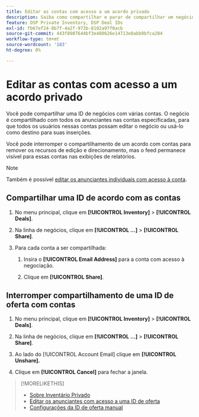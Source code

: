 ```yaml
---
title: Editar as contas com acesso a um acordo privado
description: Saiba como compartilhar e parar de compartilhar um negócio privado com contas diferentes.
feature: DSP Private Inventory, DSP Deal IDs
exl-id: fb67ef24-8b7f-4a2f-973b-8102a97f0acb
source-git-commit: 443f8907644bf3e480626e14713e8abb9bfca284
workflow-type: tm+mt
source-wordcount: '183'
ht-degree: 0%

---
```


# Editar as contas com acesso a um acordo privado

Você pode compartilhar uma ID de negócios com várias contas. O negócio é compartilhado com todos os anunciantes nas contas especificadas, para que todos os usuários nessas contas possam editar o negócio ou usá-lo como destino para suas inserções.

Você pode interromper o compartilhamento de um acordo com contas para remover os recursos de edição e direcionamento, mas o feed permanece visível para essas contas nas exibições de relatórios.

>[!NOTE]
>
> Também é possível [editar os anunciantes individuais com acesso à conta](deal-id-edit-advertisers.md).

## Compartilhar uma ID de acordo com as contas

1. No menu principal, clique em **[!UICONTROL Inventory]** > **[!UICONTROL Deals]**.

1. Na linha de negócios, clique em **[!UICONTROL ...]** > **[!UICONTROL Share]**.

1. Para cada conta a ser compartilhada:

   1. Insira o **[!UICONTROL Email Address]** para a conta com acesso à negociação.

   1. Clique em **[!UICONTROL Share]**.

## Interromper compartilhamento de uma ID de oferta com contas

1. No menu principal, clique em **[!UICONTROL Inventory]** > **[!UICONTROL Deals]**.

1. Na linha de negócios, clique em **[!UICONTROL ...]** > **[!UICONTROL Share]**.

1. Ao lado do [!UICONTROL Account Email] clique em **[!UICONTROL Unshare].**

1. Clique em **[!UICONTROL Cancel]** para fechar a janela.

>[!MORELIKETHIS]
>
>* [Sobre Inventário Privado](private-inventory-about.md)
>* [Editar os anunciantes com acesso a uma ID de oferta](/help/dsp/inventory/deal-id-edit-advertisers.md)
>* [Configurações da ID de oferta manual](deal-id-settings.md)

